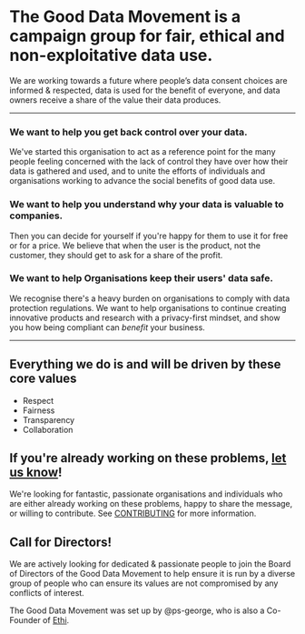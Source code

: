 # The Good Data Movement is a campaign group for fair, ethical and non-exploitative data use.
We are working towards a future where people’s data consent choices are informed & respected, data is used for the benefit of everyone, and data owners receive a share of the value their data produces.
<hr>

### We want to help you get back control over your data.
We've started this organisation to act as a reference point for the many people feeling concerned with the lack of control they have over how their data is gathered and used, and to unite the efforts of individuals and organisations working to advance the social benefits of good data use. 

### We want to help you understand why your data is valuable to companies.
Then you can decide for yourself if you're happy for them to use it for free or for a price. We believe that when the user is the product, not the customer, they should get to ask for a share of the profit.

### We want to help Organisations keep their users' data safe.
We recognise there's a heavy burden on organisations to comply with data protection regulations. We want to help organisations to continue creating innovative products and research with a privacy-first mindset, and show you how being compliant can _benefit_ your business.
<hr>

## Everything we do is and will be driven by these core values

- Respect
- Fairness
- Transparency
- Collaboration

## If you're already working on these problems, [let us know](CONTRIBUTING.md)!
We're looking for fantastic, passionate organisations and individuals who are either already working on these problems, happy to share the message, or willing to contribute. See [CONTRIBUTING](CONTRIBUTING.md) for more information.

## Call for Directors!

We are actively looking for dedicated & passionate people to join the Board of Directors of the Good Data Movement to help ensure it is run by a diverse group of people who can ensure its values are not compromised by any conflicts of interest.

The Good Data Movement was set up by @ps-george, who is also a Co-Founder of [Ethi](https://ethi.me).
